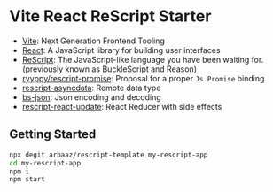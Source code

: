 # Vite React ReScript Starter

- [Vite](https://vitejs.dev): Next Generation Frontend Tooling
- [React](https://reactjs.org): A JavaScript library for building user interfaces
- [ReScript](https://rescript-lang.org): The JavaScript-like language you have been waiting for. (previously known as BuckleScript and Reason)
- [ryyppy/rescript-promise](https://github.com/ryyppy/rescript-promise): Proposal for a proper `Js.Promise` binding
- [rescript-asyncdata](https://github.com/bloodyowl/rescript-asyncdata): Remote data type
- [bs-json](https://github.com/glennsl/bs-json): Json encoding and decoding
- [rescript-react-update](https://github.com/bloodyowl/rescript-react-update): React Reducer with side effects

## Getting Started

```sh
npx degit arbaaz/rescript-template my-rescript-app
cd my-rescript-app
npm i
npm start
```
